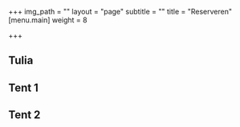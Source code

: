 +++
img_path = ""
layout = "page"
subtitle = ""
title = "Reserveren"
[menu.main]
weight = 8

+++
<html>
  <body>
    <div class="container">
      <h2>Tulia</h2>
      <div class="row">
        <div class="col-xss-12">
          <div id="show-next-month1" data-toggle="calendar"></div>
        </div>
      </div>
  </div>
    <div class="container">
      <h2>Tent 1</h2>
      <div class="row">
        <div class="col-xss-12">
          <div id="show-next-month2" data-toggle="calendar"></div>
        </div>
      </div>  
  </div>
    <div class="container">
      <h2>Tent 2</h2>
      <div class="row">
        <div class="col-xss-12">
          <div id="show-next-month3" data-toggle="calendar"></div>
        </div>
      </div>
  </div>
  </body>
</html>